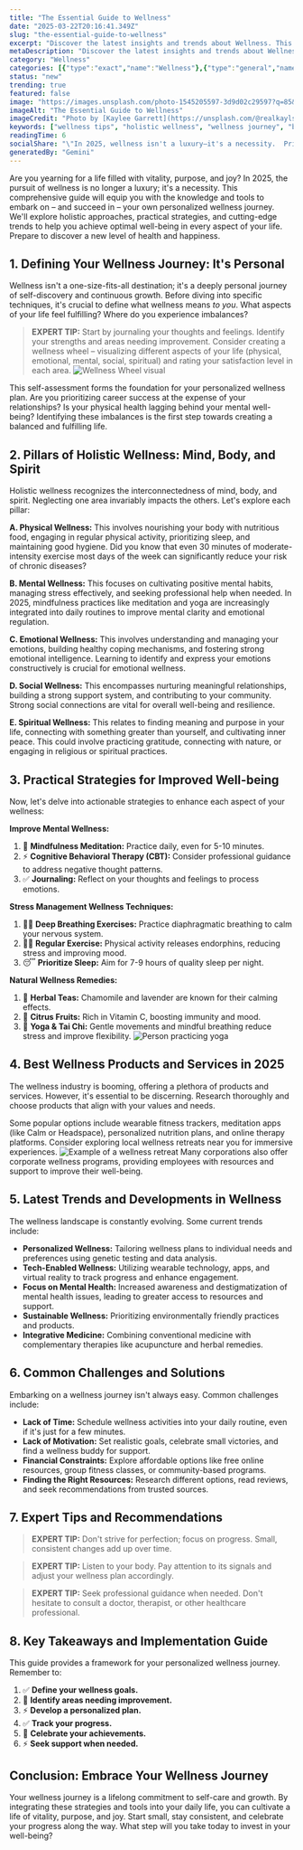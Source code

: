 ```yaml
---
title: "The Essential Guide to Wellness"
date: "2025-03-22T20:16:41.349Z"
slug: "the-essential-guide-to-wellness"
excerpt: "Discover the latest insights and trends about Wellness. This comprehensive guide covers everything you need to know about Wellness in 2025."
metaDescription: "Discover the latest insights and trends about Wellness. This comprehensive guide covers everything you need to know about Wellness in 2025."
category: "Wellness"
categories: [{"type":"exact","name":"Wellness"},{"type":"general","name":"Healthcare"},{"type":"medium","name":"Mental Health"},{"type":"specific","name":"Cognitive Behavioral Therapy"},{"type":"niche","name":"Mindfulness Meditation"}]
status: "new"
trending: true
featured: false
image: "https://images.unsplash.com/photo-1545205597-3d9d02c29597?q=85&w=1200&fit=max&fm=webp&auto=compress"
imageAlt: "The Essential Guide to Wellness"
imageCredit: "Photo by [Kaylee Garrett](https://unsplash.com/@realkayls) on Unsplash"
keywords: ["wellness tips", "holistic wellness", "wellness journey", "best wellness products", "improve mental wellness", "how to achieve wellness", "wellness retreats near me", "corporate wellness programs", "stress management wellness techniques", "natural wellness remedies"]
readingTime: 6
socialShare: "\"In 2025, wellness isn't a luxury—it's a necessity.  Prioritizing your well-being isn't selfish; it's essential for a thriving life.\""
generatedBy: "Gemini"
---
```




Are you yearning for a life filled with vitality, purpose, and joy?  In 2025, the pursuit of wellness is no longer a luxury; it's a necessity. This comprehensive guide will equip you with the knowledge and tools to embark on – and succeed in – your own personalized wellness journey.  We'll explore holistic approaches, practical strategies, and cutting-edge trends to help you achieve optimal well-being in every aspect of your life.  Prepare to discover a new level of health and happiness.

## 1. Defining Your Wellness Journey: It's Personal

Wellness isn't a one-size-fits-all destination; it's a deeply personal journey of self-discovery and continuous growth.  Before diving into specific techniques, it's crucial to define what wellness means *to you*.  What aspects of your life feel fulfilling? Where do you experience imbalances?

> **EXPERT TIP:** Start by journaling your thoughts and feelings. Identify your strengths and areas needing improvement.  Consider creating a wellness wheel – visualizing different aspects of your life (physical, emotional, mental, social, spiritual) and rating your satisfaction level in each area. ![Wellness Wheel visual](https://images.unsplash.com/photo-1545205597-3d9d02c29597?q=85&w=1200&fit=max&fm=webp&auto=compress)

This self-assessment forms the foundation for your personalized wellness plan.  Are you prioritizing career success at the expense of your relationships?  Is your physical health lagging behind your mental well-being?  Identifying these imbalances is the first step towards creating a balanced and fulfilling life.

## 2. Pillars of Holistic Wellness: Mind, Body, and Spirit

Holistic wellness recognizes the interconnectedness of mind, body, and spirit.  Neglecting one area invariably impacts the others.  Let's explore each pillar:

**A. Physical Wellness:** This involves nourishing your body with nutritious food, engaging in regular physical activity, prioritizing sleep, and maintaining good hygiene.  Did you know that even 30 minutes of moderate-intensity exercise most days of the week can significantly reduce your risk of chronic diseases?

**B. Mental Wellness:** This focuses on cultivating positive mental habits, managing stress effectively, and seeking professional help when needed.  In 2025, mindfulness practices like meditation and yoga are increasingly integrated into daily routines to improve mental clarity and emotional regulation.

**C. Emotional Wellness:** This involves understanding and managing your emotions, building healthy coping mechanisms, and fostering strong emotional intelligence.  Learning to identify and express your emotions constructively is crucial for emotional wellness.

**D. Social Wellness:** This encompasses nurturing meaningful relationships, building a strong support system, and contributing to your community.  Strong social connections are vital for overall well-being and resilience.

**E. Spiritual Wellness:** This relates to finding meaning and purpose in your life, connecting with something greater than yourself, and cultivating inner peace.  This could involve practicing gratitude, connecting with nature, or engaging in religious or spiritual practices.

## 3. Practical Strategies for Improved Well-being

Now, let's delve into actionable strategies to enhance each aspect of your wellness:

**Improve Mental Wellness:**
1. 🔑 **Mindfulness Meditation:**  Practice daily, even for 5-10 minutes.
2. ⚡ **Cognitive Behavioral Therapy (CBT):**  Consider professional guidance to address negative thought patterns.
3. ✅ **Journaling:**  Reflect on your thoughts and feelings to process emotions.

**Stress Management Wellness Techniques:**
1. 🧘‍♀️ **Deep Breathing Exercises:**  Practice diaphragmatic breathing to calm your nervous system.
2. 🚶‍♀️ **Regular Exercise:**  Physical activity releases endorphins, reducing stress and improving mood.
3. 😴 **Prioritize Sleep:**  Aim for 7-9 hours of quality sleep per night.

**Natural Wellness Remedies:**
1. 🌿 **Herbal Teas:**  Chamomile and lavender are known for their calming effects.
2. 🍋 **Citrus Fruits:**  Rich in Vitamin C, boosting immunity and mood.
3. 🧘 **Yoga & Tai Chi:**  Gentle movements and mindful breathing reduce stress and improve flexibility. ![Person practicing yoga](https://images.unsplash.com/photo-1482100199117-a4a38a64e7e3?q=85&w=1200&fit=max&fm=webp&auto=compress)

## 4. Best Wellness Products and Services in 2025

The wellness industry is booming, offering a plethora of products and services.  However, it's essential to be discerning.  Research thoroughly and choose products that align with your values and needs.

Some popular options include wearable fitness trackers, meditation apps (like Calm or Headspace), personalized nutrition plans, and online therapy platforms.  Consider exploring local wellness retreats near you for immersive experiences. ![Example of a wellness retreat](https://images.unsplash.com/photo-1459664018906-085c36f472af?q=85&w=1200&fit=max&fm=webp&auto=compress)  Many corporations also offer corporate wellness programs, providing employees with resources and support to improve their well-being.

## 5. Latest Trends and Developments in Wellness

The wellness landscape is constantly evolving.  Some current trends include:

* **Personalized Wellness:** Tailoring wellness plans to individual needs and preferences using genetic testing and data analysis.
* **Tech-Enabled Wellness:** Utilizing wearable technology, apps, and virtual reality to track progress and enhance engagement.
* **Focus on Mental Health:**  Increased awareness and destigmatization of mental health issues, leading to greater access to resources and support.
* **Sustainable Wellness:**  Prioritizing environmentally friendly practices and products.
* **Integrative Medicine:**  Combining conventional medicine with complementary therapies like acupuncture and herbal remedies.

## 6. Common Challenges and Solutions

Embarking on a wellness journey isn't always easy.  Common challenges include:

* **Lack of Time:** Schedule wellness activities into your daily routine, even if it's just for a few minutes.
* **Lack of Motivation:** Set realistic goals, celebrate small victories, and find a wellness buddy for support.
* **Financial Constraints:** Explore affordable options like free online resources, group fitness classes, or community-based programs.
* **Finding the Right Resources:** Research different options, read reviews, and seek recommendations from trusted sources.

## 7. Expert Tips and Recommendations

> **EXPERT TIP:**  Don't strive for perfection; focus on progress.  Small, consistent changes add up over time.

> **EXPERT TIP:**  Listen to your body.  Pay attention to its signals and adjust your wellness plan accordingly.

> **EXPERT TIP:**  Seek professional guidance when needed.  Don't hesitate to consult a doctor, therapist, or other healthcare professional.

## 8. Key Takeaways and Implementation Guide

This guide provides a framework for your personalized wellness journey.  Remember to:

1. ✅ **Define your wellness goals.**
2. 🔑 **Identify areas needing improvement.**
3. ⚡ **Develop a personalized plan.**
4. ✅ **Track your progress.**
5. 🔑 **Celebrate your achievements.**
6. ⚡ **Seek support when needed.**

## Conclusion: Embrace Your Wellness Journey

Your wellness journey is a lifelong commitment to self-care and growth.  By integrating these strategies and tools into your daily life, you can cultivate a life of vitality, purpose, and joy.  Start small, stay consistent, and celebrate your progress along the way.  What step will you take today to invest in your well-being?

